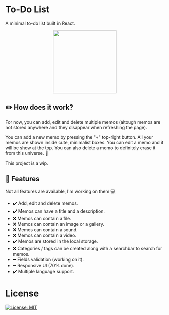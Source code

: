 
# To-Do List

A minimal to-do list built in React.

<p align="center">
  <img src="https://www.svgrepo.com/show/191348/tasks-list.svg" width="200px">
</p>

## ✏️ How does it work?

For now, you can add, edit and delete multiple memos (altough memos are not stored anywhere and they disappear when refreshing the page).  

You can add a new memo by pressing the "+" top-right button. All your memos are shown inside cute, minimalist boxes. You can edit a memo and it will be show at the top. You can also delete a memo to definitely erase it from this universe. 🌌  

This project is a wip.

## 🔎 Features

Not all features are available, I'm working on them 💻

* ✔️ Add, edit and delete memos.
* ✔️ Memos can have a title and a description.
* ❌ Memos can contain a file.
* ❌ Memos can contain an image or a gallery.
* ❌ Memos can contain a sound.
* ❌ Memos can contain a video.
* ✔️ Memos are stored in the local storage.
* ❌ Categories / tags can be created along with a searchbar to search for memos.
* ➖ Fields validation (working on it).
* ➖ Responsive UI (70% done).
* ✔️ Multiple language support.

# License
[![License: MIT](https://img.shields.io/badge/License-MIT-yellow.svg)](https://opensource.org/licenses/MIT)
